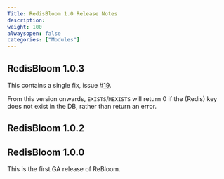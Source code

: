 ```yaml
---
Title: RedisBloom 1.0 Release Notes
description:
weight: 100
alwaysopen: false
categories: ["Modules"]
---
```

## RedisBloom 1.0.3

This contains a single fix, issue #[19](https://github.com/RedisBloom/RedisBloom/issues/19).

From this version onwards, `EXISTS`/`MEXISTS` will return 0 if the (Redis) key does not exist in the DB, rather than return an error.

## RedisBloom 1.0.2

## RedisBloom 1.0.0

This is the first GA release of ReBloom.
